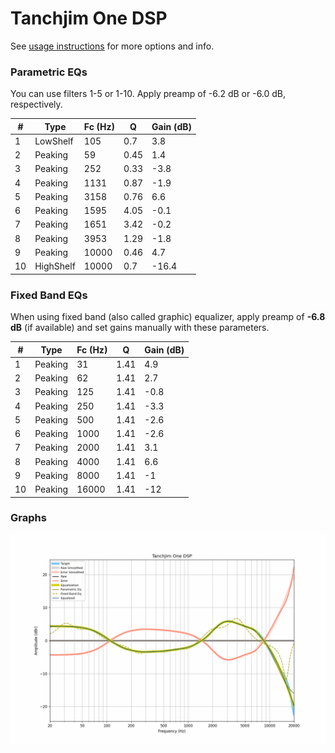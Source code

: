 # Tanchjim One DSP
See [usage instructions](https://github.com/jaakkopasanen/AutoEq#usage) for more options and info.

### Parametric EQs
You can use filters 1-5 or 1-10. Apply preamp of -6.2 dB or -6.0 dB, respectively.

|   # | Type      |   Fc (Hz) |    Q |   Gain (dB) |
|-----|-----------|-----------|------|-------------|
|   1 | LowShelf  |       105 | 0.7  |         3.8 |
|   2 | Peaking   |        59 | 0.45 |         1.4 |
|   3 | Peaking   |       252 | 0.33 |        -3.8 |
|   4 | Peaking   |      1131 | 0.87 |        -1.9 |
|   5 | Peaking   |      3158 | 0.76 |         6.6 |
|   6 | Peaking   |      1595 | 4.05 |        -0.1 |
|   7 | Peaking   |      1651 | 3.42 |        -0.2 |
|   8 | Peaking   |      3953 | 1.29 |        -1.8 |
|   9 | Peaking   |     10000 | 0.46 |         4.7 |
|  10 | HighShelf |     10000 | 0.7  |       -16.4 |

### Fixed Band EQs
When using fixed band (also called graphic) equalizer, apply preamp of **-6.8 dB** (if available) and set gains manually with these parameters.

|   # | Type    |   Fc (Hz) |    Q |   Gain (dB) |
|-----|---------|-----------|------|-------------|
|   1 | Peaking |        31 | 1.41 |         4.9 |
|   2 | Peaking |        62 | 1.41 |         2.7 |
|   3 | Peaking |       125 | 1.41 |        -0.8 |
|   4 | Peaking |       250 | 1.41 |        -3.3 |
|   5 | Peaking |       500 | 1.41 |        -2.6 |
|   6 | Peaking |      1000 | 1.41 |        -2.6 |
|   7 | Peaking |      2000 | 1.41 |         3.1 |
|   8 | Peaking |      4000 | 1.41 |         6.6 |
|   9 | Peaking |      8000 | 1.41 |        -1   |
|  10 | Peaking |     16000 | 1.41 |       -12   |

### Graphs
![](./Tanchjim%20One%20DSP.png)
